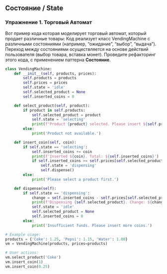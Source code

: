 ## Состояние / State
### Упражнение 1. Торговый Автомат
Вот пример кода которая моделирует торговый автомат, который продает различные товары:
Код реализует класс VendingMachine с различными состояниями (например, “ожидание”, “выбор”, “выдача”). 
Переход между состояниями осуществляется на основе действий пользователя (выбор товара, вставка монет).
Проведите рефакторинг этого кода, с применением паттерна **Состояние**.
```python
class VendingMachine:
    def __init__(self, products, prices):
        self.products = products
        self.prices = prices
        self.state = 'idle'
        self.selected_product = None
        self.inserted_coins = 0

    def select_product(self, product):
        if product in self.products:
            self.selected_product = product
            self.state = 'selecting'
            print(f'Product {product} selected. Please insert ${self.prices[product]}')
        else:
            print('Product not available.')

    def insert_coin(self, coin):
        if self.state == 'selecting':
            self.inserted_coins += coin
            print(f'Inserted ${coin}. Total: ${self.inserted_coins}')
            if self.inserted_coins >= self.prices[self.selected_product]:
                self.state = 'dispensing'
                self.dispense()
        else:
            print('Please select a product first.')

    def dispense(self):
        if self.state == 'dispensing':
            change = self.inserted_coins - self.prices[self.selected_product]
            print(f'Dispensing {self.selected_product}. Change: ${change}')
            self.state = 'idle'
            self.selected_product = None
            self.inserted_coins = 0
        else:
            print('Insufficient funds. Please insert more coins.')

# Example usage:
products = {'Coke': 1.25, 'Pepsi': 1.15, 'Water': 1.00}
vm = VendingMachine(products, prices=products)

# User actions:
vm.select_product('Coke')
vm.insert_coin(1)
vm.insert_coin(0.25)
```

